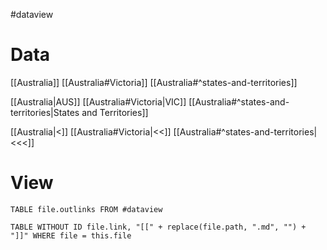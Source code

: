 #dataview 

# Data

[[Australia]]
[[Australia#Victoria]]
[[Australia#^states-and-territories]]

[[Australia|AUS]]
[[Australia#Victoria|VIC]]
[[Australia#^states-and-territories|States and Territories]]

[[Australia|<]]
[[Australia#Victoria|<<]]
[[Australia#^states-and-territories|<<<]]

# View

```dataview
TABLE file.outlinks FROM #dataview
```

```dataview
TABLE WITHOUT ID file.link, "[[" + replace(file.path, ".md", "") + "]]" WHERE file = this.file
```
